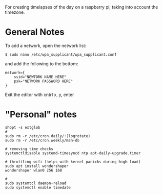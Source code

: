 For creating timelapses of the day on a raspberry pi, taking into account the timezone.

# General Notes

To add a network, open the network list:
```
$ sudo nano /etc/wpa_supplicant/wpa_supplicant.conf
```
and add the following to the bottom:
```
network={
    ssid="NEWTORK NAME HERE"
    psk="NETWORK PASSWORD HERE"
}
```
Exit the editor with cntrl x, y, enter

# "Personal" notes
```
shopt -s extglob
#
sudo rm -r /etc/cron.daily/!(logrotate)
sudo rm -r /etc/cron.weekly/man-db

# removing time checks
systemctldisable systemd-timesyncd ntp apt-daily-upgrade.timer

# throttling wifi (helps with kernel panicks during high load)
sudo apt install wondershaper
wondershaper wlan0 256 168

#
sudo systemtcl daemon-reload
sudo systemctl enable timedate
```
